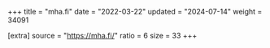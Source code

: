+++
title = "mha.fi"
date = "2022-03-22"
updated = "2024-07-14"
weight = 34091

[extra]
source = "https://mha.fi/"
ratio = 6
size = 33
+++
